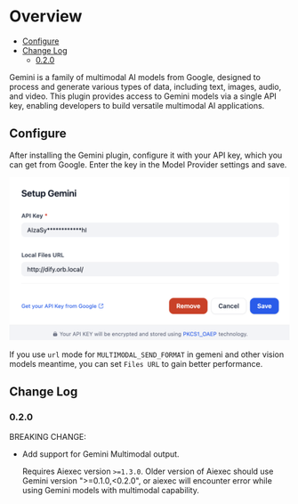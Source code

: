 # Overview

- [Configure](#configure)
- [Change Log](#change-log)
  - [0.2.0](#020)

Gemini is a family of multimodal AI models from Google, designed to process and generate various types of data, including text, images, audio, and video. This plugin provides access to Gemini models via a single API key, enabling developers to build versatile multimodal AI applications.

## Configure
After installing the Gemini plugin, configure it with your API key, which you can get from Google. Enter the key in the Model Provider settings and save.

![](./_assets/gemini-01.png)

If you use `url` mode for `MULTIMODAL_SEND_FORMAT` in gemeni and other vision models meantime, you can set `Files URL` to gain better performance.

## Change Log

### 0.2.0

BREAKING CHANGE:

- Add support for Gemini Multimodal output.

  Requires Aiexec version `>=1.3.0`. Older version of Aiexec should use Gemini version 
  ">=0.1.0,<0.2.0", or aiexec will encounter error while using Gemini models with multimodal
  capability.
